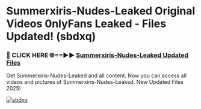 # Summerxiris-Nudes-Leaked Original Videos 0nlyFans Leaked - Files Updated! (sbdxq)

<h3>🔴 CLICK HERE 🌐==►► <a href="https://tinyurl.com/52m3yx9h" rel="nofollow">Summerxiris-Nudes-Leaked Updated Files</a></h3>

Get Summerxiris-Nudes-Leaked and all content. Now you can access all videos and pictures of Summerxiris-Nudes-Leaked. New Updated Files 2025!

[![sbdxq](https://i.imgur.com/TnHtlc8.gif)](https://tinyurl.com/52m3yx9h)
